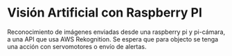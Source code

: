 # Visión Artificial con Raspberry PI
Reconocimiento de imágenes enviadas desde una raspberry pi y pi-cámara, a una API que usa AWS Rekognition. Se espera que para objecto se tenga una acción con servomotores o envío de alertas.
